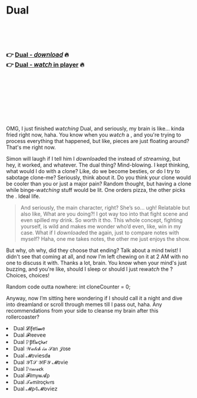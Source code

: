 <h1>Dual</h1>

<br><br><br>

<h3>👉 <a href="https://Dans-caumathicde1973.github.io/vomruiztzu/">Dual - 𝘥𝘰𝘸𝘯𝘭𝘰𝘢𝘥</a> 🔥<br>
👉 <a href="https://Dans-caumathicde1973.github.io/vomruiztzu/">Dual - 𝘸𝘢𝘵𝘤𝘩 in player</a> 🔥
</h3>



<br><br><br><br><br><br><br>


OMG, I just finished 𝘸𝘢𝘵𝘤𝘩𝘪𝘯𝘨 Dual, and seriously, my brain is like... kinda fried right now, haha. You know when you 𝘸𝘢𝘵𝘤𝘩 a  , and you're trying to process everything that happened, but like, pieces are just floating around? That's me right now.

Simon will laugh if I tell him I 𝘥𝘰𝘸𝘯𝘭𝘰𝘢𝘥ed the   instead of 𝘴𝘵𝘳𝘦𝘢𝘮𝘪𝘯𝘨, but hey, it worked, and whatever. The dual thing? Mind-blowing. I kept thinking, what would I do with a clone? Like, do we become besties, or do I try to sabotage clone-me? Seriously, think about it. Do you think your clone would be cooler than you or just a major pain? Random thought, but having a clone while binge-𝘸𝘢𝘵𝘤𝘩𝘪𝘯𝘨 stuff would be lit. One orders pizza, the other picks the  . Ideal life.

> And seriously, the main character, right? She’s so... ugh! Relatable but also like, What are you doing?! I got way too into that fight scene and even spilled my drink. So worth it tho. This whole concept, fighting yourself, is wild and makes me wonder who’d even, like, win in my case. What if I 𝘥𝘰𝘸𝘯𝘭𝘰𝘢𝘥ed the   again, just to compare notes with myself? Haha, one me takes notes, the other me just enjoys the show. 

But why, oh why, did they choose that ending? Talk about a mind twist! I didn't see that coming at all, and now I'm left chewing on it at 2 AM with no one to discuss it with. Thanks a lot, brain. You know when your mind's just buzzing, and you're like, should I sleep or should I just re𝘸𝘢𝘵𝘤𝘩 the  ? Choices, choices!

Random code outta nowhere: int cloneCounter = 0;

Anyway, now I’m sitting here wondering if I should call it a night and dive into dreamland or scroll through memes till I pass out, haha. Any recommendations from your side to cleanse my brain after this rollercoaster?

<li>Dual 𝓛𝗂ƒ𝖾𝗍𝗂𝓶𝖾</li>
<li>Dual 𝓕𝗋𝖾𝖾ν𝖾𝖾</li>
<li>Dual 𝙿Ꞵť𝗅𝓸ç𝗄𝓮𝗋</li>
<li>Dual 𝒲𝒶𝓉𝒸𝒽 𝒾𝓃 𝒮𝖺𝗇 𝒥𝗈𝗌𝖾</li>
<li>Dual 𝓜𝗈ν𝗂𝖾𝗌ԁ𝖆</li>
<li>Dual 𝒴𝖳𝒮 𝒴𝖨𝖥𝒴 𝓜𝗈ν𝗂𝖾</li>
<li>Dual 𝙿𝑒𝒶𝒸𝓸𝐜𝗄</li>
<li>Dual 𝓕𝗂𝗅𝗆𝗒𝗐𝓐ρ</li>
<li>Dual 𝒯𝒶𝗆𝗂𝗅𝗋𝗈ç𝗄𝑒𝗋𝗌</li>
<li>Dual 𝓜ρ𝟜𝓜𝗈ν𝗂𝖾𝗓</li>
